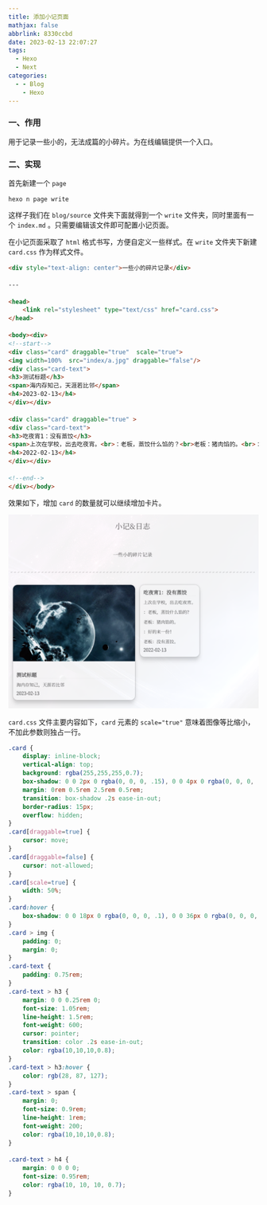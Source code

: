 ```yaml
---
title: 添加小记页面
mathjax: false
abbrlink: 8330ccbd
date: 2023-02-13 22:07:27
tags:
  - Hexo
  - Next
categories:
  - - Blog
    - Hexo
---
```


### 一、作用

用于记录一些小的，无法成篇的小碎片。为在线编辑提供一个入口。

### 二、实现

首先新建一个 `page` <!--more-->

```shell
hexo n page write
```

这样子我们在 `blog/source` 文件夹下面就得到一个 `write` 文件夹，同时里面有一个 `index.md` 。只需要编辑该文件即可配置小记页面。

在小记页面采取了 `html` 格式书写，方便自定义一些样式。在 `write` 文件夹下新建 `card.css` 作为样式文件。

```html
<div style="text-align: center">一些小的碎片记录</div>

---

<head>
    <link rel="stylesheet" type="text/css" href="card.css">
</head>

<body><div>
<!--start-->
<div class="card" draggable="true"  scale="true">
<img width=100%  src="index/a.jpg" draggable="false"/>
<div class="card-text">
<h3>测试标题</h3>
<span>海内存知己，天涯若比邻</span>
<h4>2023-02-13</h4>
</div></div>

<div class="card" draggable="true" >
<div class="card-text">
<h3>吃夜宵1：没有蒸饺</h3>
<span>上次在学校，出去吃夜宵。<br>：老板，蒸饺什么馅的？<br>老板：猪肉馅的。<br>：好的来一份！<br>老板：没有蒸饺。</span>
<h4>2022-02-13</h4>
</div></div>

<!--end-->
</div></body>
```

效果如下，增加 `card` 的数量就可以继续增加卡片。

![image-20230214214310073](添加小记页面/image-20230214214310073.png)

`card.css` 文件主要内容如下，`card` 元素的  `scale="true"` 意味着图像等比缩小，不加此参数则独占一行。

```css
.card {
    display: inline-block;
    vertical-align: top;    
    background: rgba(255,255,255,0.7);
    box-shadow: 0 0 2px 0 rgba(0, 0, 0, .15), 0 0 4px 0 rgba(0, 0, 0, .2), 0 12px 12px 0 rgba(0, 0, 0, .15);
    margin: 0rem 0.5rem 2.5rem 0.5rem;
    transition: box-shadow .2s ease-in-out;
    border-radius: 15px;
    overflow: hidden;
}
.card[draggable=true] {
    cursor: move;
}
.card[draggable=false] {
    cursor: not-allowed;
}
.card[scale=true] {
    width: 50%;
}
.card:hover {
    box-shadow: 0 0 18px 0 rgba(0, 0, 0, .1), 0 0 36px 0 rgba(0, 0, 0, .15), 0 36px 36px 0 rgba(0, 0, 0, .2);
}
.card > img {
    padding: 0;
    margin: 0;
}
.card-text {
    padding: 0.75rem;
}
.card-text > h3 {
    margin: 0 0 0.25rem 0;
    font-size: 1.05rem;
    line-height: 1.5rem;
    font-weight: 600;
    cursor: pointer;
    transition: color .2s ease-in-out;
    color: rgba(10,10,10,0.8);
}
.card-text > h3:hover {
    color: rgb(28, 87, 127);
}
.card-text > span {
    margin: 0;
    font-size: 0.9rem;
    line-height: 1rem;
    font-weight: 200;
    color: rgba(10,10,10,0.8);
}

.card-text > h4 {
    margin: 0 0 0 0;
    font-size: 0.95rem;
    color: rgba(10, 10, 10, 0.7);
}
```

